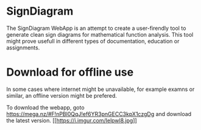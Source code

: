 # SignDiagram

The SignDiagram WebApp is an attempt to create a user-firendly tool to generate clean sign diagrams for mathematical function analysis. This tool might prove usefull in different types of documentation, education or assignments.

# Download for offline use

In some cases where internet might be unavailable, for example examns or similar, an offline version might be prefered.

To download the webapp, goto 
https://mega.nz/#F!nPBl0QqJ!ef6YR3pnGECC3kpX1czgDg
and download the latest version.
[[https://i.imgur.com/Ielpwl8.jpg]]
